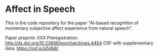 # Affect in Speech

This is the code repository for the paper "AI-based recognition of momentary subjective affect experience from natural speech".

Paper preprint: XXX
Preregistration: http://dx.doi.org/10.23668/psycharchives.4454
OSF with supplementary data: https://osf.io/a5db8/

